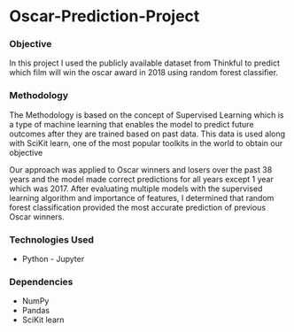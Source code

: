 # Oscar-Prediction-Project
### Objective
In this project I used the publicly available dataset from Thinkful to predict which film will win the oscar award in 2018 using random forest classifier.

### Methodology
The Methodology is based on the concept of Supervised Learning which is a type of machine learning that enables the model to predict future outcomes after they are trained based on past data. This data is used along with SciKit learn, one of the most popular toolkits in the world to obtain our objective

Our approach was applied to Oscar winners and losers over the past 38 years and the model made correct predictions for all years except 1 year which was 2017. After evaluating multiple models with the supervised learning algorithm and importance of features, I determined that random forest classification provided the most accurate prediction of previous Oscar winners.

### Technologies Used
- Python - Jupyter

### Dependencies
- NumPy
- Pandas
- SciKit learn




